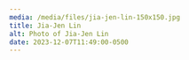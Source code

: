 ```yaml
---
media: /media/files/jia-jen-lin-150x150.jpg
title: Jia-Jen Lin
alt: Photo of Jia-Jen Lin
date: 2023-12-07T11:49:00-0500
---
```

